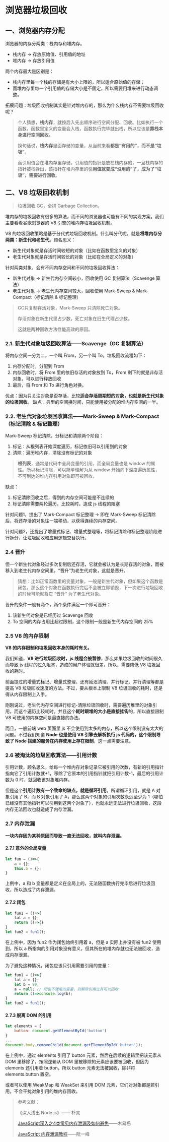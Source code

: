 # 浏览器垃圾回收

## 一、浏览器内存分配
浏览器的内存分两类：栈内存和堆内存。
- 栈内存 → 存放原始值、引用值的地址
- 堆内存 → 存放引用值

两个内存最大是区别是：
- 栈内存里每一个栈的存储是有大小上限的，所以适合原始值的存储；
- 而堆内存里每一个引用值的存储大小是不固定，所以需要用堆来进行动态调整。

拓展问题：垃圾回收机制其实是针对堆内存的，那么为什么栈内存不需要垃圾回收呢？
> 个人猜想，**栈内存**，就按后入先出顺序进行空间分配、回收。比如执行一个函数，函数里定义的变量会入栈，函数执行完毕就出栈，所以应该是**靠栈本身进行空间回收。**
> 
> 换句话说，**栈内存**里面存储的变量，从当前来看**都是“有用的”，而不是“垃圾”**。
> 
> 而引用值会在堆内存里存储，引用值的指针是放在栈内存的，一旦栈内存的指针被栈弹出，该指针在堆内存里的**引用值就变成“没用的”了，成为了“垃圾”，需要进行回收**。


## 二、V8 垃圾回收机制
> 垃圾回收 GC，全拼 Garbage Collection。

堆内存的垃圾回收有很多的算法，而不同的浏览器也可能有不同的实现方案。我们主要看看谷歌浏览器的 V8 引擎的堆内存垃圾回收机制。

V8 的垃圾回收策略是基于分代式垃圾回收机制。什么叫分代呢，就是**将堆内存分两类：新生代和老生代**。顾名思义：
- 新生代对象就是存活时间较短的对象（比如在函数里定义的对象）
- 老生代对象就是存活时间较长的对象（比如在全局定义的对象）

针对两类对象，会有不同内存空间和不同的垃圾回收算法：
- 新生代对象 → 新生代内存空间较小，回收使用 GC 复制算法（Scavenge 算法）
- 老生代对象 → 老生代内存空间较大，回收使用 Mark-Sweep & Mark-Compact（标记清除 & 标记整理）

> GC只复制存活对象，Mark-Sweep 只清除死亡对象。
>
> 存活对象在新生代里占少数，死亡对象在旧生代理占少数。
>
> 这就是两种回收方法性能高效的原因。

### 2.1. 新生代对象垃圾回收算法——Scavenge（GC 复制算法）

将内存空间一分为二，一个叫 From，另一个叫 To，垃圾回收流程如下：
1. 内存分配时，分配到 From
2. 内存回收时，将 From 里的依旧存活的对象放到 To，From 剩下的就是非存活对象，可以进行释放回收
3. 最后，将 From 和 To 进行角色对换。

优点：因为只关注对象是否存活，比较**适合存活周期短的对象，也就是新生代对象的垃圾回收**。
缺点：典型的空间换时间，只能使用被分配的堆内存空间的一半。

### 2.2. 老生代对象垃圾回收算法——Mark-Sweep & Mark-Compact（标记清除 & 标记整理）
Mark-Sweep 标记清除，分标记和清除两个阶段：
1. 标记：从根列表开始深度遍历，标记依旧可以引用到的对象 
2. 清除：遍历堆内存，清除没有标记的对象

> **根列表**，通常是代码中全局变量的引用，而全局变量也是 window 的属性。所以标记清除，可以简单理解为从 window 开始向下深度遍历属性，不可到达的堆内存引用对象即可被回收。

缺点：
1. 标记清除回收之后，得到的内存空间可能是不连续的
2. 标记清除需要两轮遍历，比较耗时，造成 js 线程的阻塞 


针对问题1，提出了 Mark-Compact 标记整理 → 即在 Mark-Sweep 标记清除后，将还存活的对象往一端移动，以获得连续的内存空间。

针对问题2，还提出了增量式标记、增量式整理等，将标记清除和标记整理阶段进行拆分，让垃圾回收和应用逻辑交替执行。

### 2.4 晋升
但一个新生代对象经过多次复制后还存活，它就会被认为是长期存活的对象，而被移入到老生代内存空间里，“晋升”为老生代对象，这就是晋升。

> 猜想：比如正常函数里的变量对象，一般是新生代对象，但如果这个函数是闭包，那么这个对象在函数执行完后不会被立即销毁，下一次进行垃圾回收的时候可能就将它 “晋升“ 为了老生代对象。

晋升的条件一般有两个，两个条件满足一个即可晋升：
1. 该新生代对象是已经历过 Scavenge 回收
2. To 空间的内存占用比超过限制，这个限制一般是新生代内存空间的 25%

### 2.5 V8 的内存限制

**V8 的内存限制和垃圾回收本身的耗时有关。**

我们知道，**V8 进行垃圾回收时，js 线程会被暂停**，那么如果垃圾回收的时间很久而导致 js 线程的过久阻塞，造成的用户体验就很差，所以，需要降低 V8 垃圾回收的耗时。

前面提过的增量式标记、增量式整理、还有延迟清理、并行标记、并行清理等都是提高 V8 垃圾回收速度的方法。不过，要从根本上限制 V8 垃圾回收的耗时，还是得从内存限制上入手。

刚刚说过，老生代内存空间进行标记-清除垃圾回收时，需要遍历堆里的对象引用，而这个遍历比较耗时。并且这个**耗时跟堆的大小是直接挂钩**的，所以直接限制 V8 可使用的内存空间是最直接的办法。

而且，一般前端 web 页面里 js 不会使用到太多的内存，所以这个限制没有太大的问题。不过我们知道 **Node 也是使用 V8 引擎去解析执行 js 代码的，这个限制导致了 Node 搭建的服务在内存使用上存在限制**，这一点需要注意。

### 2.6 被淘汰的垃圾回收算法——引用计数
引用计数，顾名思义，给每一个堆内存对象记录它被引用的次数，有新的引用指针指向它了引用计数就+1，移除了它原本的引用指针就把引用计数-1，最后的引用计数为 0 时，就回收该对象堆内存。

但是这个**引用计数有一个致命的缺点，就是循环引用**。所谓循环引用，就是 A 对象引用了 B，而 B 对象引用了 A，那么这两个对象的引用次数永远至少为 1（哪怕已经没有其他指针可以引用到这两个对象了），也就永远无法进行垃圾回收，这段内存无法回收也就造成了内存泄漏。

### 2.7  内存泄漏
**一块内存因为某种原因而导致一直无法回收，就叫内存泄漏。**

#### 2.7.1 意外的全局变量
```js
let fun = ()=>{
	a = {};
	this.b = {};
}
```
上例中，a 和 b 变量都是定义在全局上的，无法随函数执行完毕后进行垃圾回收，所以造成了内存泄漏。
#### 2.7.2 闭包
```js
let fun1 = ()=>{
	lat a = {};
	return ()=>{}
}
let fun2 = fun1();
```
在上例中，因为 fun2 作为闭包始终引用着 a，但是 a 实际上并没有被 fun2 使用到，所以 a 所指向的引用对象没有意义，但其所在的堆内存就也无法被回收，造成内存泄漏。

为了避免这种情况，闭包应该只引用需要引用的变量：
```js
let fun1 = ()=>{
	lat a = {};
	let b = 99;
	a = null; // 闭包不使用的变量，则解除引用让其可以回收
	return ()=>console.log(b);
}
let fun2 = fun1();
```
#### 2.7.3 脱离 DOM 的引用
```js
let elements = {
	button: document.getElementById('button')
}
...
document.body.removeChild(document.getElementById('button'));
```
在上例中，通过 elements 引用了 button 元素，然后在后续的逻辑里把该元素从 DOM 里移除了，按照逻辑从 DOM 里被移除的元素应该要被回收，但因为 elements 还引用着 button，所以 button 元素无法被回收，除非将 elements.button 置空。

或者可以使用 WeakMap 和 WeakSet 来引用 DOM 元素，它们对对象都是若引用，不会干扰对象引用的堆内存回收。



> 参考文献：
>
> 《深入浅出 Node.js》—— 朴灵
>
> [JavaScript深入之4类常见内存泄漏及如何避免](https://github.com/yygmind/blog/issues/16)——木易杨
>
> [JavaScript 内存泄漏教程](https://www.ruanyifeng.com/blog/2017/04/memory-leak.html)——阮一峰